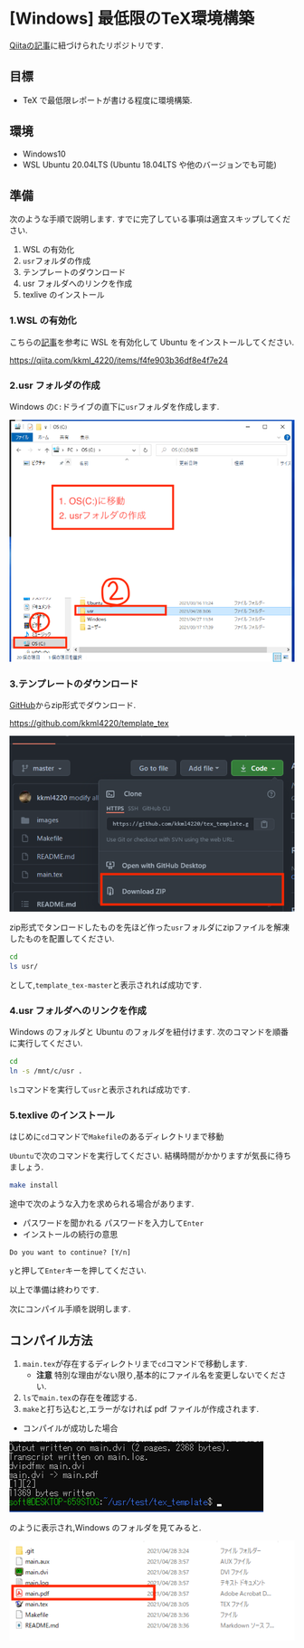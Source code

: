 # [Windows] 最低限のTeX環境構築

[Qiitaの記事](https://qiita.com/kkml_4220/items/2bac5b83395d75619a0f)に紐づけられたリポジトリです.

## 目標

- TeX で最低限レポートが書ける程度に環境構築.

## 環境

- Windows10
- WSL Ubuntu 20.04LTS (Ubuntu 18.04LTS や他のバージョンでも可能)

## 準備

次のような手順で説明します.
すでに完了している事項は適宜スキップしてください.

1. WSL の有効化
1. `usr`フォルダの作成
1. テンプレートのダウンロード
1. usr フォルダへのリンクを作成
1. texlive のインストール

### 1.WSL の有効化

こちらの[記事](https://qiita.com/kkml_4220/items/f4fe903b36df8e4f7e24)を参考に WSL を有効化して Ubuntu をインストールしてください.

https://qiita.com/kkml_4220/items/f4fe903b36df8e4f7e24

### 2.usr フォルダの作成

Windows の`C:`ドライブの直下に`usr`フォルダを作成します.

![usrフォルダの作成](./images/usr.png)


### 3.テンプレートのダウンロード

[GitHub](https://github.com/kkml4220/template_tex)からzip形式でダウンロード.

https://github.com/kkml4220/template_tex

![githubからダウンロード](./images/github.png)

zip形式でタンロードしたものを先ほど作った`usr`フォルダにzipファイルを解凍したものを配置してください.

```bash
cd 
ls usr/
```

として,`template_tex-master`と表示されれば成功です.

### 4.usr フォルダへのリンクを作成

Windows のフォルダと Ubuntu のフォルダを紐付けます.
次のコマンドを順番に実行してください.

```bash
cd
ln -s /mnt/c/usr .
```

`ls`コマンドを実行して`usr`と表示されれば成功です.



### 5.texlive のインストール

はじめに`cd`コマンドで`Makefile`のあるディレクトリまで移動

`Ubuntu`で次のコマンドを実行してください.
結構時間がかかりますが気長に待ちましょう.

```bash
make install
```

途中で次のような入力を求められる場合があります.

- パスワードを聞かれる
  パスワードを入力して`Enter`
- インストールの続行の意思

```
Do you want to continue? [Y/n]
```

`y`と押して`Enter`キーを押してください.

以上で準備は終わりです.

次にコンパイル手順を説明します.

## コンパイル方法

1. `main.tex`が存在するディレクトリまで`cd`コマンドで移動します.
   - **注意** 特別な理由がない限り,基本的にファイル名を変更しないでください.
1. `ls`で`main.tex`の存在を確認する.
1. `make`と打ち込むと,エラーがなければ pdf ファイルが作成されます.

- コンパイルが成功した場合

![コンパイルの成功](./images/compile.png)

のように表示され,Windows のフォルダを見てみると.

![pdfの存在を確認](./images/good.png)
